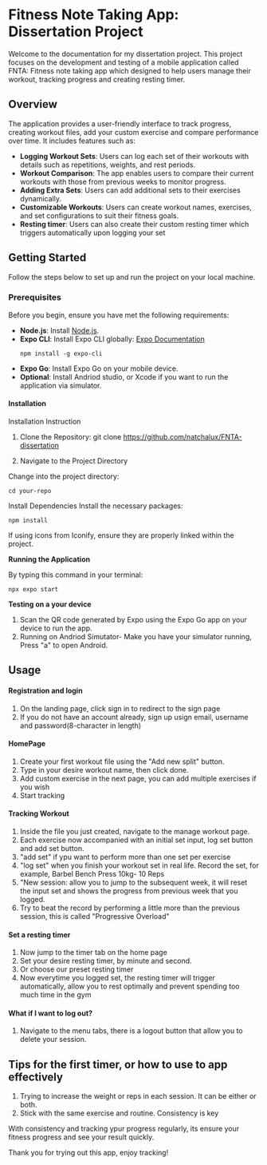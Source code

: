 # Fitness Note Taking App: Dissertation Project

Welcome to the documentation for my dissertation project. 
This project focuses on the development and testing of a mobile application called FNTA: Fitness note taking app which designed to help users manage their workout, tracking progress and creating resting timer.

## Overview

The application provides a user-friendly interface to track progress, creating workout files, add your custom exercise and compare performance over time.
It includes features such as:

- **Logging Workout Sets**: Users can log each set of their workouts with details such as repetitions, weights, and rest periods.
- **Workout Comparison**: The app enables users to compare their current workouts with those from previous weeks to monitor progress.
- **Adding Extra Sets**: Users can add additional sets to their exercises dynamically.
- **Customizable Workouts**: Users can create workout names, exercises, and set configurations to suit their fitness goals.
- **Resting timer**: Users can also create their custom resting timer which triggers automatically upon logging your set 

## Getting Started

Follow the steps below to set up and run the project on your local machine.

### Prerequisites

Before you begin, ensure you have met the following requirements:

- **Node.js**: Install [Node.js](https://nodejs.org/).
- **Expo CLI**: Install Expo CLI globally: [Expo Documentation](https://docs.expo.dev/)
  ```
  npm install -g expo-cli
  ```
- **Expo Go**: Install Expo Go on your mobile device.
- **Optional**: Install Andriod studio, or Xcode if you want to run the application via simulator.
  
  
#### Installation

Installation Instruction

1. Clone the Repository: git clone https://github.com/natchalux/FNTA-dissertation 

2. Navigate to the Project Directory

Change into the project directory:

```
cd your-repo
```
Install Dependencies
Install the necessary packages:

```
npm install
```

If using icons from Iconify, ensure they are properly linked within the project.

**Running the Application**

By typing this command in your terminal:

```
npx expo start
```

**Testing on a your device**
1. Scan the QR code generated by Expo using the Expo Go app on your device to run the app.
2. Running on Andriod Simutator- Make you have your simulator running, Press "a" to open Android.



## Usage

#### Registration and login
1. On the landing page, click sign in to redirect to the sign page
2. If you do not have an account already, sign up usign email, username and password(8-character in length)

#### HomePage
1. Create your first workout file using the "Add new split" button.
2. Type in your desire workout name, then click done.
3. Add custom exercise in the next page, you can add multiple exercises if you wish
4. Start tracking

#### Tracking Workout 
1. Inside the file you just created, navigate to the manage workout page.
2. Each exercise now accompanied with an initial set input, log set button and add set button.
3. "add set" if ypu want to perform more than one set per exercise
4. "log set" when you finish your workout set in real life. Record the set, for example, Barbel Bench Press 10kg- 10 Reps
5. "New session: allow you to jump to the subsequent week, it will reset the input set and shows the progress from previous week that you logged.
6. Try to beat the record by performing a little more than the previous session, this is called "Progressive Overload"

#### Set a resting timer
1. Now jump to the timer tab on the home page
2. Set your desire resting timer, by minute and second.
3. Or choose our preset resting timer
4. Now everytime you logged set, the resting timer will trigger automatically, allow you to rest optimally and prevent spending too much time in the gym

#### What if I want to log out?
1. Navigate to the menu tabs, there is a logout button that allow you to delete your session.


## Tips for the first timer, or how to use to app effectively 

1. Trying to increase the weight or reps in each session. It can be either or both.
2. Stick with the same exercise and routine. Consistency is key

With consistency and tracking ypur progress regularly, its ensure your fitness progress and see your result quickly.

Thank you for trying out this app, enjoy tracking!
   


